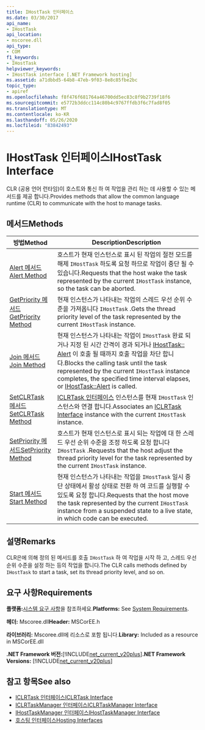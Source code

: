 ```yaml
---
title: IHostTask 인터페이스
ms.date: 03/30/2017
api_name:
- IHostTask
api_location:
- mscoree.dll
api_type:
- COM
f1_keywords:
- IHostTask
helpviewer_keywords:
- IHostTask interface [.NET Framework hosting]
ms.assetid: a71dbbd5-64b8-47eb-9f03-8e8c85fbe2bc
topic_type:
- apiref
ms.openlocfilehash: f8f476f681764a46700dd5ec83c8f9b2739f18f6
ms.sourcegitcommit: e5772b3ddcc114c80b4c9767ffdb3f6c7fad8f05
ms.translationtype: MT
ms.contentlocale: ko-KR
ms.lasthandoff: 05/26/2020
ms.locfileid: "83842493"
---
```

# <a name="ihosttask-interface"></a><span data-ttu-id="0cb9d-102">IHostTask 인터페이스</span><span class="sxs-lookup"><span data-stu-id="0cb9d-102">IHostTask Interface</span></span>
<span data-ttu-id="0cb9d-103">CLR (공용 언어 런타임)이 호스트와 통신 하 여 작업을 관리 하는 데 사용할 수 있는 메서드를 제공 합니다.</span><span class="sxs-lookup"><span data-stu-id="0cb9d-103">Provides methods that allow the common language runtime (CLR) to communicate with the host to manage tasks.</span></span>  
  
## <a name="methods"></a><span data-ttu-id="0cb9d-104">메서드</span><span class="sxs-lookup"><span data-stu-id="0cb9d-104">Methods</span></span>  
  
|<span data-ttu-id="0cb9d-105">방법</span><span class="sxs-lookup"><span data-stu-id="0cb9d-105">Method</span></span>|<span data-ttu-id="0cb9d-106">Description</span><span class="sxs-lookup"><span data-stu-id="0cb9d-106">Description</span></span>|  
|------------|-----------------|  
|[<span data-ttu-id="0cb9d-107">Alert 메서드</span><span class="sxs-lookup"><span data-stu-id="0cb9d-107">Alert Method</span></span>](ihosttask-alert-method.md)|<span data-ttu-id="0cb9d-108">호스트가 현재 인스턴스로 표시 된 작업의 절전 모드를 해제 `IHostTask` 하도록 요청 하므로 작업이 중단 될 수 있습니다.</span><span class="sxs-lookup"><span data-stu-id="0cb9d-108">Requests that the host wake the task represented by the current `IHostTask` instance, so the task can be aborted.</span></span>|  
|[<span data-ttu-id="0cb9d-109">GetPriority 메서드</span><span class="sxs-lookup"><span data-stu-id="0cb9d-109">GetPriority Method</span></span>](ihosttask-getpriority-method.md)|<span data-ttu-id="0cb9d-110">현재 인스턴스가 나타내는 작업의 스레드 우선 순위 수준을 가져옵니다 `IHostTask` .</span><span class="sxs-lookup"><span data-stu-id="0cb9d-110">Gets the thread priority level of the task represented by the current `IHostTask` instance.</span></span>|  
|[<span data-ttu-id="0cb9d-111">Join 메서드</span><span class="sxs-lookup"><span data-stu-id="0cb9d-111">Join Method</span></span>](../../../../docs/framework/unmanaged-api/hosting/ihosttask-join-method.md)|<span data-ttu-id="0cb9d-112">현재 인스턴스가 나타내는 작업이 `IHostTask` 완료 되거나 지정 된 시간 간격이 경과 되거나 [IHostTask:: Alert](ihosttask-alert-method.md) 이 호출 될 때까지 호출 작업을 차단 합니다.</span><span class="sxs-lookup"><span data-stu-id="0cb9d-112">Blocks the calling task until the task represented by the current `IHostTask` instance completes, the specified time interval elapses, or [IHostTask::Alert](ihosttask-alert-method.md) is called.</span></span>|  
|[<span data-ttu-id="0cb9d-113">SetCLRTask 메서드</span><span class="sxs-lookup"><span data-stu-id="0cb9d-113">SetCLRTask Method</span></span>](../../../../docs/framework/unmanaged-api/hosting/ihosttask-setclrtask-method.md)|<span data-ttu-id="0cb9d-114">[ICLRTask 인터페이스](iclrtask-interface.md) 인스턴스를 현재 `IHostTask` 인스턴스와 연결 합니다.</span><span class="sxs-lookup"><span data-stu-id="0cb9d-114">Associates an [ICLRTask Interface](iclrtask-interface.md) instance with the current `IHostTask` instance.</span></span>|  
|[<span data-ttu-id="0cb9d-115">SetPriority 메서드</span><span class="sxs-lookup"><span data-stu-id="0cb9d-115">SetPriority Method</span></span>](ihosttask-setpriority-method.md)|<span data-ttu-id="0cb9d-116">호스트가 현재 인스턴스로 표시 되는 작업에 대 한 스레드 우선 순위 수준을 조정 하도록 요청 합니다 `IHostTask` .</span><span class="sxs-lookup"><span data-stu-id="0cb9d-116">Requests that the host adjust the thread priority level for the task represented by the current `IHostTask` instance.</span></span>|  
|[<span data-ttu-id="0cb9d-117">Start 메서드</span><span class="sxs-lookup"><span data-stu-id="0cb9d-117">Start Method</span></span>](ihosttask-start-method.md)|<span data-ttu-id="0cb9d-118">현재 인스턴스가 나타내는 작업을 `IHostTask` 일시 중단 상태에서 활성 상태로 전환 하 여 코드를 실행할 수 있도록 요청 합니다.</span><span class="sxs-lookup"><span data-stu-id="0cb9d-118">Requests that the host move the task represented by the current `IHostTask` instance from a suspended state to a live state, in which code can be executed.</span></span>|  
  
## <a name="remarks"></a><span data-ttu-id="0cb9d-119">설명</span><span class="sxs-lookup"><span data-stu-id="0cb9d-119">Remarks</span></span>  
 <span data-ttu-id="0cb9d-120">CLR은에 의해 정의 된 메서드를 호출 `IHostTask` 하 여 작업을 시작 하 고, 스레드 우선 순위 수준을 설정 하는 등의 작업을 합니다.</span><span class="sxs-lookup"><span data-stu-id="0cb9d-120">The CLR calls methods defined by `IHostTask` to start a task, set its thread priority level, and so on.</span></span>  
  
## <a name="requirements"></a><span data-ttu-id="0cb9d-121">요구 사항</span><span class="sxs-lookup"><span data-stu-id="0cb9d-121">Requirements</span></span>  
 <span data-ttu-id="0cb9d-122">**플랫폼:**[시스템 요구 사항](../../get-started/system-requirements.md)을 참조하세요.</span><span class="sxs-lookup"><span data-stu-id="0cb9d-122">**Platforms:** See [System Requirements](../../get-started/system-requirements.md).</span></span>  
  
 <span data-ttu-id="0cb9d-123">**헤더:** Mscoree.dll</span><span class="sxs-lookup"><span data-stu-id="0cb9d-123">**Header:** MSCorEE.h</span></span>  
  
 <span data-ttu-id="0cb9d-124">**라이브러리:** Mscoree.dll에 리소스로 포함 됩니다.</span><span class="sxs-lookup"><span data-stu-id="0cb9d-124">**Library:** Included as a resource in MSCorEE.dll</span></span>  
  
 <span data-ttu-id="0cb9d-125">**.NET Framework 버전:**[!INCLUDE[net_current_v20plus](../../../../includes/net-current-v20plus-md.md)]</span><span class="sxs-lookup"><span data-stu-id="0cb9d-125">**.NET Framework Versions:** [!INCLUDE[net_current_v20plus](../../../../includes/net-current-v20plus-md.md)]</span></span>  
  
## <a name="see-also"></a><span data-ttu-id="0cb9d-126">참고 항목</span><span class="sxs-lookup"><span data-stu-id="0cb9d-126">See also</span></span>

- [<span data-ttu-id="0cb9d-127">ICLRTask 인터페이스</span><span class="sxs-lookup"><span data-stu-id="0cb9d-127">ICLRTask Interface</span></span>](iclrtask-interface.md)
- [<span data-ttu-id="0cb9d-128">ICLRTaskManager 인터페이스</span><span class="sxs-lookup"><span data-stu-id="0cb9d-128">ICLRTaskManager Interface</span></span>](iclrtaskmanager-interface.md)
- [<span data-ttu-id="0cb9d-129">IHostTaskManager 인터페이스</span><span class="sxs-lookup"><span data-stu-id="0cb9d-129">IHostTaskManager Interface</span></span>](ihosttaskmanager-interface.md)
- [<span data-ttu-id="0cb9d-130">호스팅 인터페이스</span><span class="sxs-lookup"><span data-stu-id="0cb9d-130">Hosting Interfaces</span></span>](hosting-interfaces.md)
